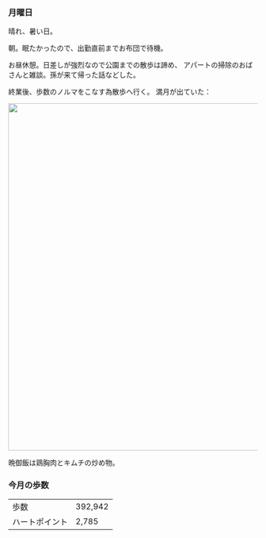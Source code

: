 ### 月曜日

晴れ、暑い日。

朝。眠たかったので、出勤直前までお布団で待機。

お昼休憩。日差しが強烈なので公園までの散歩は諦め、
アパートの掃除のおばさんと雑談。孫が来て帰った話などした。

終業後、歩数のノルマをこなす為散歩へ行く。
満月が出ていた：

<img src="https://i.imgur.com/6piD9bj.jpg" width="700">

晩御飯は鶏胸肉とキムチの炒め物。

### 今月の歩数

|||
|---|---|
|歩数|392,942|
|ハートポイント|2,785|
